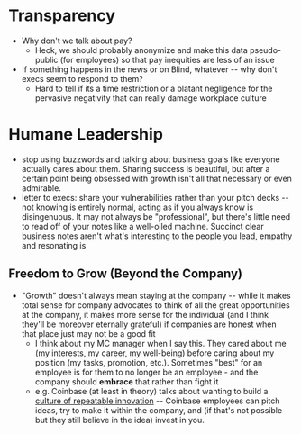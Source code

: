# Transparency
 - Why don't we talk about pay?
    - Heck, we should probably anonymize and make this data pseudo-public (for employees) so that pay inequities are less of an issue
 - If something happens in the news or on Blind, whatever -- why don't execs seem to respond to them?
    - Hard to tell if its a time restriction or a blatant negligence for the pervasive negativity that can really damage workplace culture

# Humane Leadership
 - stop using buzzwords and talking about business goals like everyone actually cares about them. Sharing success is beautiful, but after a certain point being obsessed with growth isn't all that necessary or even admirable.
 - letter to execs: share your vulnerabilities rather than your pitch decks -- not knowing is entirely normal, acting as if you always know is disingenuous. It may not always be "professional", but there's little need to read off of your notes like a well-oiled machine. Succinct clear business notes aren't what's interesting to the people you lead, empathy and resonating is

## Freedom to Grow (Beyond the Company)
 - "Growth" doesn't always mean staying at the company -- while it makes total sense for company advocates to think of all the great opportunities at the company, it makes more sense for the individual (and I think they'll be moreover eternally grateful) if companies are honest when that place just may not be a good fit
    - I think about my MC manager when I say this. They cared about me (my interests, my career, my well-being) before caring about my position (my tasks, promotion, etc.). Sometimes "best" for an employee is for them to no longer be an employee - and the company should __embrace__ that rather than fight it
    - e.g. Coinbase (at least in theory) talks about wanting to build a [culture of repeatable innovation](https://blog.coinbase.com/introducing-project-10-percent-building-a-culture-of-repeatable-innovation-at-coinbase-b66b8e9dc1d5) -- Coinbase employees can pitch ideas, try to make it within the company, and (if that's not possible but they still believe in the idea) invest in you.
